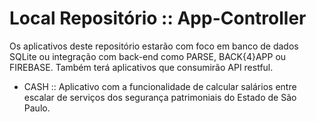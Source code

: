 # Local Repositório :: App-Controller

Os aplicativos deste repositório estarão com foco em banco de dados SQLite ou integração com back-end como PARSE, BACK{4}APP ou FIREBASE.
Também terá aplicativos que consumirão API restful.
 
 - CASH :: Aplicativo com a funcionalidade de calcular salários entre escalar de serviços dos segurança patrimoniais do Estado de São Paulo.
